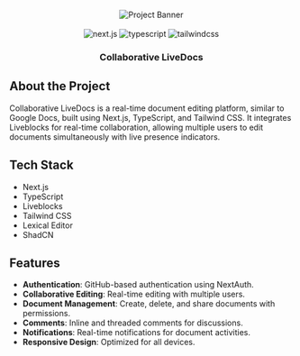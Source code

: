 <div align="center">
  <br />
    <div>
      <img src="https://github.com/user-attachments/assets/eaaeb1f0-22da-46be-9e29-9bef70e0039d" alt="Project Banner" />
    </div>
  <br />

  <div>
    <img src="https://img.shields.io/badge/-Next_JS-black?style=for-the-badge&logoColor=white&logo=nextdotjs&color=61DAFB" alt="next.js" />
    <img src="https://img.shields.io/badge/-TypeScript-black?style=for-the-badge&logoColor=white&logo=typescript&color=3178C6" alt="typescript" />
    <img src="https://img.shields.io/badge/-Tailwind_CSS-black?style=for-the-badge&logoColor=white&logo=tailwindcss&color=06B6D4" alt="tailwindcss" />
  </div>

  <h3 align="center">Collaborative LiveDocs</h3>
</div>

## About the Project

Collaborative LiveDocs is a real-time document editing platform, similar to Google Docs, built using Next.js, TypeScript, and Tailwind CSS. It integrates Liveblocks for real-time collaboration, allowing multiple users to edit documents simultaneously with live presence indicators.

## Tech Stack

- Next.js
- TypeScript
- Liveblocks
- Tailwind CSS
- Lexical Editor
- ShadCN

## Features

- **Authentication**: GitHub-based authentication using NextAuth.
- **Collaborative Editing**: Real-time editing with multiple users.
- **Document Management**: Create, delete, and share documents with permissions.
- **Comments**: Inline and threaded comments for discussions.
- **Notifications**: Real-time notifications for document activities.
- **Responsive Design**: Optimized for all devices.